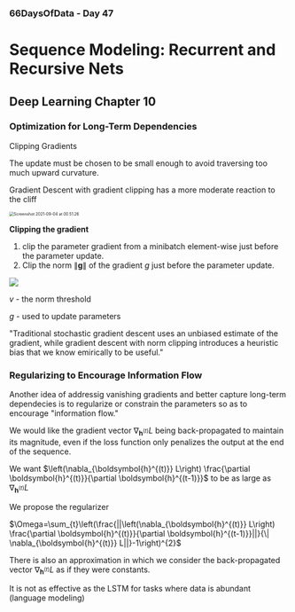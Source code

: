### 66DaysOfData - Day 47

# Sequence Modeling: Recurrent and Recursive Nets

## Deep Learning Chapter 10

### Optimization for Long-Term Dependencies

Clipping Gradients

The update must be chosen to be small enough to avoid traversing too much upward curvature.

Gradient Descent with gradient clipping has a more moderate reaction to the cliff

<img src="/Users/hirahtang/Library/Application Support/typora-user-images/Screenshot 2021-09-04 at 00.51.26.png" alt="Screenshot 2021-09-04 at 00.51.26" style="zoom: 50%;" />

**Clipping the gradient**

1. clip the parameter gradient from a minibatch element-wise just before the parameter update.
2. Clip the norm $\|\boldsymbol{g}\|$ of the gradient $g$ just before the parameter update.

![](https://cdn.mathpix.com/snip/images/EEMnd516n4lmCQWsYpu-_0yqv-XcKP3m3hYAkeq6zbU.original.fullsize.png)

$v$ - the norm threshold

$g$ - used to update parameters

"Traditional stochastic gradient descent uses an unbiased estimate of the gradient, while gradient descent with norm clipping introduces a heuristic bias that we know emirically to be useful."

### Regularizing to Encourage Information Flow

Another idea of addressig vanishing gradients and better capture long-term dependecies is to regularize or constrain the parameters so as to encourage "information flow."

We would like the gradient vector $\nabla_{\boldsymbol{h}^{(t)}} L$ being back-propagated to maintain its magnitude, even if the loss function only penalizes the output at the end of the sequence.

We want $\left(\nabla_{\boldsymbol{h}^{(t)}} L\right) \frac{\partial \boldsymbol{h}^{(t)}}{\partial \boldsymbol{h}^{(t-1)}}$ to be as large as $\nabla_{\boldsymbol{h}^{(t)}} L$

We propose the regularizer

$\Omega=\sum_{t}\left(\frac{||\left(\nabla_{\boldsymbol{h}^{(t)}} L\right) \frac{\partial \boldsymbol{h}^{(t)}}{\partial \boldsymbol{h}^{(t-1)}}||}{\| \nabla_{\boldsymbol{h}^{(t)}} L||}-1\right)^{2}$

There is also an approximation in which we consider the back-propagated vector  $\nabla_{\boldsymbol{h}^{(t)}} L$ as if they were constants.

It is not as effective as the LSTM for tasks where data is abundant (language modeling)

 